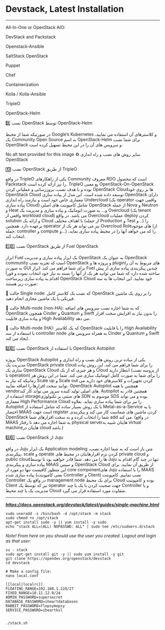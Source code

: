 # Devstack, Latest Installation

----

All-In-One or OpenStack AIO:

DevStack and Packstack

Openstack-Ansible

SaltStack OpenStack

Puppet

Chef

Containerization

Kolla / Kolla-Ansible

TripleO

OpenStack-Helm











9️⃣ نصب OpenStack توسط OpenStack-Helm

در صورتیکه شما از محیط Google’s Kubernetes و کلاسترهای آن استفاده می نمایید، یک Community Open Source به اسم OpenStack-Helm برای شما نصب OpenStack و سرویس های آن را در این محیط تسهیل کرده است.



No alt text provided for this image
♻️ سایر روش های نصب و راه اندازی OpenStack



🔟 نصب OpenStack از طریق TripleO

در واقع TripleO یکی از راهکارهای Community معروف RDO است که محصول Packstack را نیز ارائه کرده است. TripleO بع معنی OpenStack-On-OpenStack بوده و با هدف نصب، بروزرسانی و عملیاتی کردن OpenStack Cloudها بر روی خود OpenStack Cloud توسعه داده شده است. این مدل از پیاده سازی OpenStack دارای معماری خاص خود است و نیازمند راه اندازی Undercloud (یک operator واقعی جهت پیاده سازی Cloud) شامل کامپوننت های اصلی OpenStack از جمله Nova و Neutron و Heat و... به صورت اتوماتیک و پیاده سازی و مدیریت یک Overcloud (یک tenant واقعی از workload cloud) می باشد. در واقع Overcloud عملیات deploy کردن solution و ارائه یک Cloud با اهداف مختلف (از جمله Production و Test و...) را برعهده دارد. همچنین operator نیز می تواند هر یک از Overcloud Roleهای موجود (از جمله: controller و compute و...) را که می خواهد آنها را در محیط پیاده سازی نماید، انتخاب کند.



1️⃣1️⃣ نصب OpenStack از طریق Fuel OpenStack

ابزار Fuel یک ابزار پیاده سازی و مدیریت OpenStack به عنوان یک OpenStack community است که تجربه نصب OpenStack و پروژه ها و pluginهای مربوط به آن را به صورت GUI برای شما فراهم می کند. ابزار Fuel چندین پیکربندی پیاده سازی از پیش ساخته شده دارد که شما می توانید هر یک از آنها را بسته به نیاز خود انتخاب نموده و فوراً اقدام به پیاده سازی زیرساخت OpenStack Cloud خود نمایید. این انتخاب ها به سه صورت زیر هستند: 



 📌 حالت Single node: که نصب یک کلاستر کامل OpenStack را بر روی یک ماشین فیزیکی یا یک ماشین مجازی انجام دهید.



📌 حالت Multi-node (non-HA): که به شما اجازه نصب سرویس های اضافه OpenStack همچون Cinder و Quantum و Swift را بدون نیاز به افزایش سخت افزار و پیاده سازی قابلیت High Availability می دهد.



📌 حالت Multi-node (HA): که یک کلاستر OpenStack را با قابلیت High Availability با استفاده از سه controller node به همراه سرویس های Cinder و Quantum و Swift ایجاد می کند.



2️⃣1️⃣ نصب OpenStack با استفاده از OpenStack Autopilot

پروژه OpenStack Autopilot یکی از ساده ترین روش های نصب و راه اندازی و مدیریت یک OpenStack private cloud را برای شما فراهم می کند. این روش پیاده سازی یک OpenStack Cloud و هر چیزی که از یک Cloud انتظار دارید (از پروسه نصب تا operation) را برای شما به صورت کامل اتوماتیک سازی می کند. شما در این روش هر زمانیکه که نیاز به Scale up و Scale out کردن تجهیزات و کلاسترهای خود دارید می توانید سخت افزارها را اضافه نمایید. OpenStack Autopilot همچنین با همه vendorهای اصلی تولید کننده سرور می تواند کار کند. Autopilot همچنین قادر به استفاده از storageهای مبتنی بر تکنولوژی SDN موسوم به SDS بوده و می تواند معماری High Performance Cloud را نیز برای شما پیاده سازی نماید. بعلاوه Autopilot با یک روش بسیار ساده که شامل استفاده از Metal-as-a-Service یا به اختصار MAAS است جهت register کردن ماشین های شماست کار می کند و پیکربندی OpenStack شما را انتخاب کرده و به سخت افزارهای شما add می کند. (در واقع MAAS به شما اجازه می دهد تا رفتار physical serverهایتان شبیه به virtual machineهایتان در cloud باشد.)



3️⃣1️⃣ نصب OpenStack از Juju

در واقع Juju یک ابزار Application modeling متن باز است که به شما اجازه نصب، پیکربندی، scale و operate کردن نرم افزارهایتان در محیط های private cloud و public cloudها را می دهد. شما قادر خواهید بود تا توسط Juju تنها در چند گام اقدام به پیاده سازی و پیکربندی MAAS و سپس OpenStack Cloud از طریق آن نمایید. برای این منظور کافیست تنها دو مورد از core componentهای Juju را با استفاده MAAS پیاده سازی شده (یعنی کامپوننت Controller و Client) نصب نماییم. کامپوننت Controller در واقع یک management node برای یک محیط Cloud بوده و کامپوننت Client نیز که توسط یک operator جهت صحبت کردن با یک یا چند Controller و یا مدیریت یک یا چند محیط Cloud متفاوت مورد استفاده قرار می گیرد.














----

***https://docs.openstack.org/devstack/latest/guides/single-machine.html***

```
sudo useradd -s /bin/bash -d /opt/stack -m stack
sudo chmod +x /opt/stack
apt-get install sudo -y || yum install -y sudo
echo "stack ALL=(ALL) NOPASSWD: ALL" | sudo tee /etc/sudoers.d/stack

```


*Note! From here on you should use the user you created. Logout and login as that user:*

```
su - stack
sudo apt-get install git -y || sudo yum install -y git
git clone https://opendev.org/openstack/devstack
cd devstack

# Make a config file:
nano local.conf

[[local|localrc]]
FLOATING_RANGE=192.168.1.224/27
FIXED_RANGE=10.11.12.0/24
ADMIN_PASSWORD=supersecret
DATABASE_PASSWORD=iheartdatabases
RABBIT_PASSWORD=flopsymopsy
SERVICE_PASSWORD=iheartksl


./stack.sh

```





